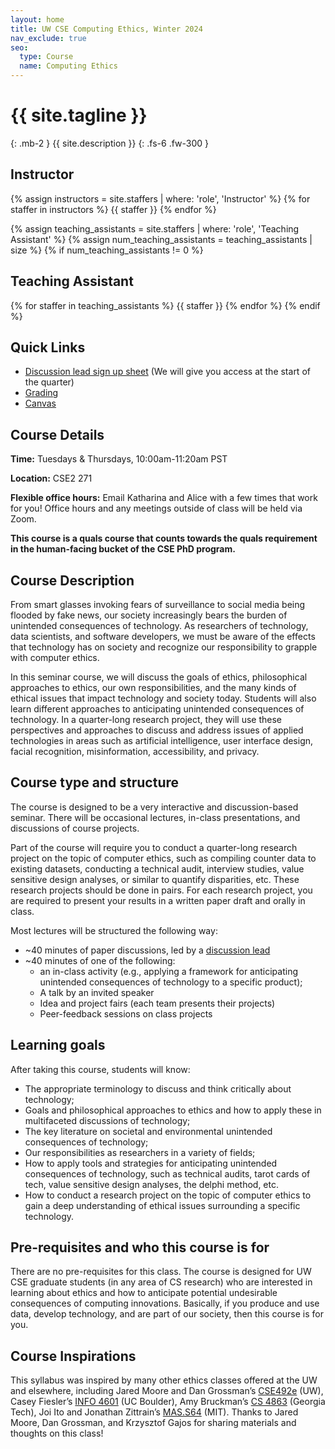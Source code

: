 ```yaml
---
layout: home
title: UW CSE Computing Ethics, Winter 2024 
nav_exclude: true
seo:
  type: Course
  name: Computing Ethics
---
```


# {{ site.tagline }}
{: .mb-2 }
{{ site.description }}
{: .fs-6 .fw-300 }

<!-- {% if site.announcements %}
{{ site.announcements.last }}
[Announcements](announcements.md){: .btn .btn-outline .fs-3 }
{% endif %}

 -->

## Instructor

{% assign instructors = site.staffers | where: 'role', 'Instructor' %}
{% for staffer in instructors %}
{{ staffer }}
{% endfor %}

{% assign teaching_assistants = site.staffers | where: 'role', 'Teaching Assistant' %}
{% assign num_teaching_assistants = teaching_assistants | size %}
{% if num_teaching_assistants != 0 %}

## Teaching Assistant

{% for staffer in teaching_assistants %}
{{ staffer }}
{% endfor %}
{% endif %}

## Quick Links

* [Discussion lead sign up sheet](https://docs.google.com/spreadsheets/u/1/d/1OFsnFdCWmfNH2_KaAchdIwk9wFVshqs3JxTu57-UuuI/edit#gid=0) (We will give you access at the start of the quarter)
* [Grading](https://uw-cse581.github.io/requirements/#grading)
* [Canvas](https://canvas.uw.edu/courses/1696045)


## Course Details

**Time:** Tuesdays & Thursdays, 10:00am-11:20am PST

**Location:** CSE2 271

**Flexible office hours:** Email Katharina and Alice with a few times that work for you! Office hours and any meetings outside of class will be held via Zoom.

**This course is a quals course that counts towards the quals requirement in the human-facing bucket of the CSE PhD program.**


## Course Description

From smart glasses invoking fears of surveillance to social media being flooded by fake news, our society increasingly bears the burden of unintended consequences of technology. As researchers of technology, data scientists, and software developers, we must be aware of the effects that technology has on society and recognize our responsibility to grapple with computer ethics.

In this seminar course, we will discuss the goals of ethics, philosophical approaches to ethics, our own responsibilities, and the many kinds of ethical issues that impact technology and society today. Students will also learn different approaches to anticipating unintended consequences of technology. In a quarter-long research project, they will use these perspectives and approaches to discuss and address issues of applied technologies in areas such as artificial intelligence, user interface design, facial recognition, misinformation, accessibility, and privacy.

## Course type and structure
The course is designed to be a very interactive and discussion-based seminar. There will be occasional lectures, in-class presentations, and discussions of course projects.

Part of the course will require you to conduct a quarter-long research project on the topic of computer ethics, such as compiling counter data to existing datasets, conducting a technical audit, interview studies, value sensitive design analyses, or similar to quantify disparities, etc. These research projects should be done in pairs. For each research project, you are required to present your results in a written paper draft and orally in class. 

Most lectures will be structured the following way:

* ~40 minutes of paper discussions, led by a [discussion lead](https://uw-cse581.github.io/discussion_roles/#reporter-aka-discussion-lead)
* ~40 minutes of one of the following:
    * an in-class activity (e.g., applying a framework for anticipating unintended consequences of technology to a specific product);
    * A talk by an invited speaker
    * Idea and project fairs (each team presents their projects)
    * Peer-feedback sessions on class projects


## Learning goals

After taking this course, students will know: 

* The appropriate terminology to discuss and think critically about technology; 
* Goals and philosophical approaches to ethics and how to apply these in multifaceted discussions of technology; 
* The key literature on societal and environmental unintended consequences of technology; 
* Our responsibilities as researchers in a variety of fields; 
* How to apply tools and strategies for anticipating unintended consequences of technology, such as technical audits, tarot cards of tech, value sensitive design analyses, the delphi method, etc. 
* How to conduct a research project on the topic of computer ethics to gain a deep understanding of ethical issues surrounding a specific technology. 

## Pre-requisites and who this course is for

There are no pre-requisites for this class. The course is designed for UW CSE graduate students (in any area of CS research) who are interested in learning about ethics and how to anticipate potential undesirable consequences of computing innovations. Basically, if you produce and use data, develop technology, and are part of our society, then this course is for you. 


## Course Inspirations

This syllabus was inspired by many other ethics classes offered at the UW and elsewhere, including Jared Moore and Dan Grossman’s [CSE492e](https://courses.cs.washington.edu/courses/cse492e/20au/) (UW), Casey Fiesler’s [INFO 4601](https://informationethicspolicy.wordpress.com/) (UC Boulder), Amy Bruckman’s [CS 4863](https://www.cc.gatech.edu/~asb/teaching/4863/fall2019/) (Georgia Tech), Joi Ito and Jonathan Zittrain’s [MAS.S64](https://www.media.mit.edu/courses/the-ethics-and-governance-of-artificial-intelligence/) (MIT). Thanks to Jared Moore, Dan Grossman, and Krzysztof Gajos for sharing materials and thoughts on this class!



